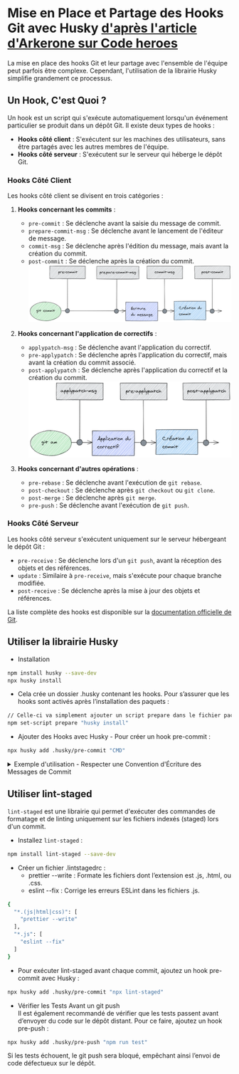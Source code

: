 # Mise en Place et Partage des Hooks Git avec Husky [d'après l'article d'Arkerone sur Code heroes](https://www.codeheroes.fr/2021/10/11/git-lutilisation-des-hooks-avec-husky/)

La mise en place des hooks Git et leur partage avec l'ensemble de l'équipe peut parfois être complexe. Cependant, l'utilisation de la librairie Husky simplifie grandement ce processus. 

## Un Hook, C'est Quoi ?

Un hook est un script qui s'exécute automatiquement lorsqu'un événement particulier se produit dans un dépôt Git. Il existe deux types de hooks :
- **Hooks côté client** : S'exécutent sur les machines des utilisateurs, sans être partagés avec les autres membres de l'équipe.
- **Hooks côté serveur** : S'exécutent sur le serveur qui héberge le dépôt Git.

### Hooks Côté Client

Les hooks côté client se divisent en trois catégories :
1. **Hooks concernant les commits** :
    - `pre-commit` : Se déclenche avant la saisie du message de commit.
    - `prepare-commit-msg` : Se déclenche avant le lancement de l'éditeur de message.
    - `commit-msg` : Se déclenche après l'édition du message, mais avant la création du commit.
    - `post-commit` : Se déclenche après la création du commit.
    ![Hooks-commit](./assets/images/hooks_commit_git-1.png)

2. **Hooks concernant l'application de correctifs** :
    - `applypatch-msg` : Se déclenche avant l'application du correctif.
    - `pre-applypatch` : Se déclenche après l'application du correctif, mais avant la création du commit associé.
    - `post-applypatch` : Se déclenche après l'application du correctif et la création du commit.
    ![Hooks-patch](./assets/images/hooks_patch_git.png)
3. **Hooks concernant d'autres opérations** :
    - `pre-rebase` : Se déclenche avant l'exécution de `git rebase`.
    - `post-checkout` : Se déclenche après `git checkout` ou `git clone`.
    - `post-merge` : Se déclenche après `git merge`.
    - `pre-push` : Se déclenche avant l'exécution de `git push`.

### Hooks Côté Serveur

Les hooks côté serveur s'exécutent uniquement sur le serveur hébergeant le dépôt Git :
- `pre-receive` : Se déclenche lors d'un `git push`, avant la réception des objets et des références.
- `update` : Similaire à `pre-receive`, mais s'exécute pour chaque branche modifiée.
- `post-receive` : Se déclenche après la mise à jour des objets et références.

La liste complète des hooks est disponible sur la [documentation officielle de Git](https://git-scm.com/docs/githooks).


## Utiliser la librairie Husky
- Installation
```sh
npm install husky --save-dev
npx husky install
```
- Cela crée un dossier .husky contenant les hooks. Pour s’assurer que les hooks sont activés après l’installation des paquets :
```sh
// Celle-ci va simplement ajouter un script prepare dans le fichier package.json
npm set-script prepare "husky install"
````
- Ajouter des Hooks avec Husky - Pour créer un hook pre-commit :
```sh
npx husky add .husky/pre-commit "CMD"
```
<details><summary>Exemple d'utilisation - Respecter une Convention d'Écriture des Messages de Commit</summary>

Dans un projet, il est important de maintenir une convention d'écriture cohérente pour les messages de commit. Husky permet d'automatiser cette vérification grâce à un hook `commit-msg`.
- Activez Husky :
```sh
npx husky install
````
- Ajouter un Hook pour Vérifier les Messages de Commit  
- Pour ajouter un hook commit-msg qui vérifiera que vos messages de commit respectent une convention spécifique, utilisez la commande suivante :
```sh
npx husky add .husky/commit-msg 'npx commitlint --edit "$1"'
```
- Configurer Commitlint - Pour utiliser commitlint, vous devez l’installer ainsi qu’une configuration par défaut :
```sh
npm install @commitlint/{config-conventional,cli} --save-dev
```
-Créez ensuite un fichier commitlint.config.js à la racine de votre projet avec le contenu suivant :
```sh
module.exports = { extends: ['@commitlint/config-conventional'] };
```
-Tester le Hook - Maintenant, essayez de faire un commit avec un message qui ne respecte pas la convention (par exemple, sans préfixe de type comme feat, fix, etc.) :
```sh
git add .
git commit -m "Un message incorrect"
```
Vous verrez que le commit est bloqué, et une erreur est affichée pour vous informer que le message ne respecte pas la convention.
- Corriger le Message et Recommencer
```sh
git commit -m "fix: corriger un bug mineur"
```
Le commit passera cette fois-ci, car le message est conforme aux règles définies.
</details>

## Utiliser lint-staged
`lint-staged` est une librairie qui permet d'exécuter des commandes de formatage et de linting uniquement sur les fichiers indexés (staged) lors d'un commit.

- Installez `lint-staged` :
```sh
npm install lint-staged --save-dev
```
- Créer un fichier .lintstagedrc :
	- prettier --write : Formate les fichiers dont l’extension est .js, .html, ou .css.
	- eslint --fix : Corrige les erreurs ESLint dans les fichiers .js.
```sh
{
  "*.(js|html|css)": [
    "prettier --write"
  ],
  "*.js": [
    "eslint --fix"
  ]
}
```
- Pour exécuter lint-staged avant chaque commit, ajoutez un hook pre-commit avec Husky :
```sh
npx husky add .husky/pre-commit "npx lint-staged"
```
- Vérifier les Tests Avant un git push  
Il est également recommandé de vérifier que les tests passent avant d’envoyer du code sur le dépôt distant. Pour ce faire, ajoutez un hook pre-push :
```sh
npx husky add .husky/pre-push "npm run test"
````
Si les tests échouent, le git push sera bloqué, empêchant ainsi l’envoi de code défectueux sur le dépôt.